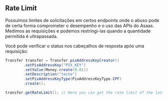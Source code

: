 ## Rate Limit

Possuímos limites de solicitações em certos endpoints onde o abuso pode de certa forma comprometer o desempenho e o uso das APIs do Asaas. Medimos as requisições e podemos restringi-las quando a quantidade permitida é ultrapassada.

Você pode verificar o status nos cabeçalhos de resposta após uma requisição:
```java
Transfer transfer = Transfer.pixAddressKeyCreator()
        .setPixAddressKey("PIX_KEY")
        .setValue(Money.create(0.01))
        .setDescription("teste")
        .setPixAddressKeyType(PixAddressKeyType.CPF)
        .create();

transfer.getRateLimit(); // Here you can get the rate limit of the last request
```